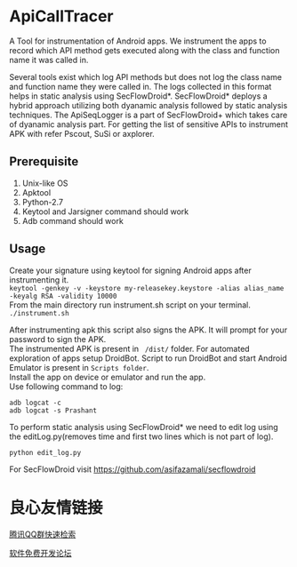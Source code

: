 # ApiCallTracer
A Tool for instrumentation of Android apps. We instrument the apps to record which API method gets executed along with the class and function name it was called in.

Several tools exist which log API methods but does not log the class name and function name they were called in. The logs collected in this format helps in static analysis using SecFlowDroid*. SecFlowDroid* deploys a hybrid approach utilizing both dyanamic analysis followed by static analysis techniques. The ApiSeqLogger is a part of SecFlowDroid+ which takes care of dyanamic analysis part.
For getting the list of sensitive APIs to instrument APK with refer Pscout, SuSi or axplorer.
## Prerequisite
1. Unix-like OS
2. Apktool
3. Python-2.7
4. Keytool and Jarsigner command should work
5. Adb command should work
## Usage
Create your signature using keytool for signing Android apps after instrumenting it.  
```keytool -genkey -v -keystore my-releasekey.keystore -alias alias_name -keyalg RSA -validity 10000```  
From the main directory run instrument.sh script on your terminal.  
```./instrument.sh   ```  

After instrumenting apk this script also signs the APK. It will prompt for your password to sign the APK.   
The instrumented APK is present in ` /dist/` folder.
For automated exploration of apps setup DroidBot. Script to run DroidBot and start Android Emulator is present in `Scripts folder`.  
Install the app on device or emulator and run the app.  
Use following command to log:  
  ```
  adb logcat -c  
  adb logcat -s Prashant  
```
  
To perform static analysis using SecFlowDroid* we need to edit log using the editLog.py(removes time and first two lines which is not part of log).  

```python edit_log.py  ```  

For SecFlowDroid visit https://github.com/asifazamali/secflowdroid







 # 良心友情链接

[腾讯QQ群快速检索](http://u.720life.cn/s/8cf73f7c)

[软件免费开发论坛](http://u.720life.cn/s/bbb01dc0)